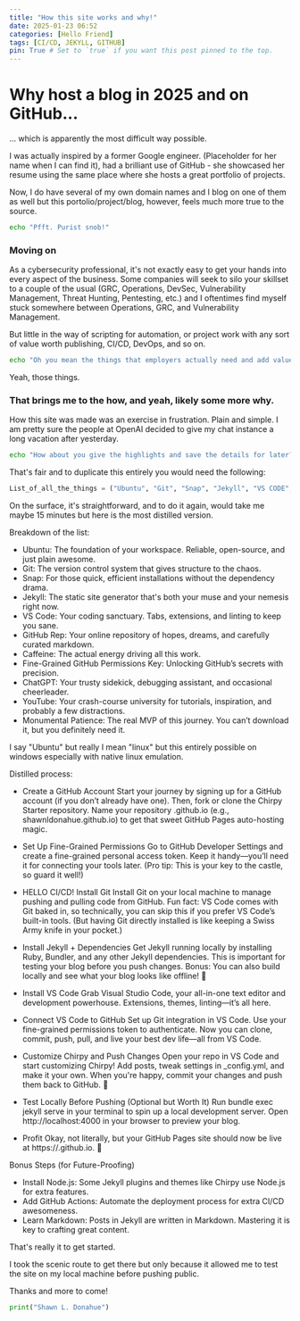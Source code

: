 ```yaml
---
title: "How this site works and why!"
date: 2025-01-23 06:52
categories: [Hello Friend]
tags: [CI/CD, JEKYLL, GITHUB]
pin: True # Set to `true` if you want this post pinned to the top.
---
```


# Why host a blog in 2025 and on GitHub...
... which is apparently the most difficult way possible.

I was actually inspired by a former Google engineer. (Placeholder for her name when I can find it), had a brilliant use of GitHub - she showcased her resume using the same place where she hosts a great portfolio of projects. 

Now, I do have several of my own domain names and I blog on one of them as well but this portolio/project/blog, however, feels much more true to the source. 

```bash
echo "Pfft. Purist snob!"
```
### Moving on
As a cybersecurity professional, it's not exactly easy to get your hands into every aspect of the business. Some companies will seek to silo your skillset to a couple of the usual (GRC, Operations, DevSec, Vulnerability Management, Threat Hunting, Pentesting, etc.) and I oftentimes find myself stuck somewhere between Operations, GRC, and Vulnerability Management. 

But little in the way of scripting for automation, or project work with any sort of value worth publishing, CI/CD, DevOps, and so on.

```bash
echo "Oh you mean the things that employers actually need and add value to your resume?"
```
Yeah, those things.

### That brings me to the how, and yeah, likely some more why. 

How this site was made was an exercise in frustration. Plain and simple. I am pretty sure the people at OpenAI decided to give my chat instance a long vacation after yesterday. 

```bash
echo "How about you give the highlights and save the details for later?"
```

That's fair and to duplicate this entirely you would need the following:

```python
List_of_all_the_things = ("Ubuntu", "Git", "Snap", "Jekyll", "VS CODE", "GitHub Rep", "Caffeine", "Fine-Grained GITHUB permissions key", "ChatGPT", "YouTube", "Monumental Patience")
```
On the surface, it's straightforward, and to do it again, would take me maybe 15 minutes but here is the most distilled version. 

Breakdown of the list:

   * Ubuntu: The foundation of your workspace. Reliable, open-source, and just plain awesome.
   * Git: The version control system that gives structure to the chaos.
   * Snap: For those quick, efficient installations without the dependency drama.
   * Jekyll: The static site generator that's both your muse and your nemesis right now.
   * VS Code: Your coding sanctuary. Tabs, extensions, and linting to keep you sane.
   * GitHub Rep: Your online repository of hopes, dreams, and carefully curated markdown.
   * Caffeine: The actual energy driving all this work.
   * Fine-Grained GitHub Permissions Key: Unlocking GitHub’s secrets with precision.
   * ChatGPT: Your trusty sidekick, debugging assistant, and occasional cheerleader.
   * YouTube: Your crash-course university for tutorials, inspiration, and probably a few distractions.
   * Monumental Patience: The real MVP of this journey. You can’t download it, but you definitely need it.

I say "Ubuntu" but really I mean "linux" but this entirely possible on windows especially with native linux emulation. 

Distilled process:

   * Create a GitHub Account
    Start your journey by signing up for a GitHub account (if you don’t already have one). Then, fork or clone the Chirpy Starter repository. Name your repository <your-username>.github.io (e.g., shawnldonahue.github.io) to get that sweet GitHub Pages auto-hosting magic.

   * Set Up Fine-Grained Permissions
    Go to GitHub Developer Settings and create a fine-grained personal access token. Keep it handy—you’ll need it for connecting your tools later. (Pro tip: This is your key to the castle, so guard it well!)

   * HELLO CI/CD! Install Git
    Install Git on your local machine to manage pushing and pulling code from GitHub.
    Fun fact: VS Code comes with Git baked in, so technically, you can skip this if you prefer VS Code’s built-in tools. (But having Git directly installed is like keeping a Swiss Army knife in your pocket.)

   * Install Jekyll + Dependencies
    Get Jekyll running locally by installing Ruby, Bundler, and any other Jekyll dependencies. This is important for testing your blog before you push changes. Bonus: You can also build locally and see what your blog looks like offline! 🚀

   * Install VS Code
    Grab Visual Studio Code, your all-in-one text editor and development powerhouse. Extensions, themes, linting—it’s all here.

   * Connect VS Code to GitHub
    Set up Git integration in VS Code. Use your fine-grained permissions token to authenticate. Now you can clone, commit, push, pull, and live your best dev life—all from VS Code.

   * Customize Chirpy and Push Changes
    Open your repo in VS Code and start customizing Chirpy! Add posts, tweak settings in _config.yml, and make it your own. When you're happy, commit your changes and push them back to GitHub. 🚢

   * Test Locally Before Pushing (Optional but Worth It)
    Run bundle exec jekyll serve in your terminal to spin up a local development server. Open http://localhost:4000 in your browser to preview your blog.

   * Profit
    Okay, not literally, but your GitHub Pages site should now be live at https://<your-username>.github.io. 🎉

Bonus Steps (for Future-Proofing)

   * Install Node.js: Some Jekyll plugins and themes like Chirpy use Node.js for extra features.
   * Add GitHub Actions: Automate the deployment process for extra CI/CD awesomeness.
   * Learn Markdown: Posts in Jekyll are written in Markdown. Mastering it is key to crafting great content.


That's really it to get started. 

I took the scenic route to get there but only because it allowed me to test the site on my local machine before pushing public. 

Thanks and more to come! 

```python
print("Shawn L. Donahue")
```

